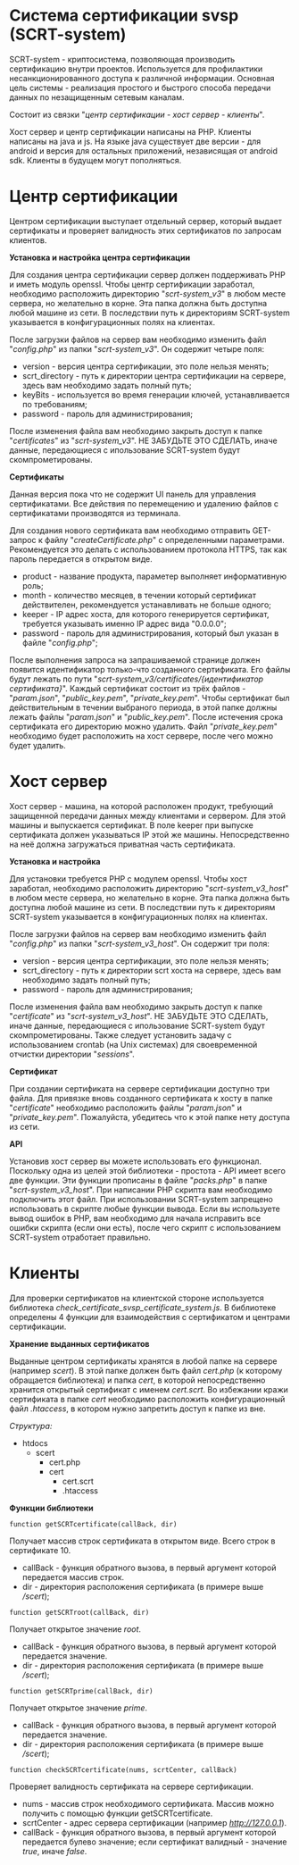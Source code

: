 # Система сертификации svsp (SCRT-system)

SCRT-system - криптосистема, позволяющая производить сертификацию внутри проектов. Используется для профилактики несанкционированного доступа к различной информации.
Основная цель системы - реализация простого и быстрого способа передачи данных по незащищенным сетевым каналам.

Состоит из связки "*центр сертификации - хост сервер - клиенты*".

Хост сервер и центр сертификации написаны на PHP. Клиенты написаны на java и js. На языке java существует две версии - для android и версия для остальных приложений, независящая от android sdk. Клиенты в будущем могут пополняться.

# Центр сертификации

Центром сертификации выступает отдельный сервер, который выдает сертификаты и проверяет валидность этих сертификатов по запросам клиентов. 

**Установка и настройка центра сертификации**

Для создания центра сертификации сервер должен поддерживать PHP и иметь модуль openssl. Чтобы центр сертификации заработал, необходимо расположить директорию "*scrt-system_v3*" в любом месте сервера,
но желательно в корне. Эта папка должна быть доступна любой машине из сети. В последствии путь к директориям SCRT-system указывается в конфигурационных полях на клиентах.

После загрузки файлов на сервер вам необходимо изменить файл "*config.php*" из папки "*scrt-system_v3*". Он содержит четыре поля:

-   version - версия центра сертификации, это поле нельзя менять;
-   scrt_directory - путь к директории центра сертификации на сервере, здесь вам необходимо задать полный путь;
-   keyBits - используется во время генерации ключей, устанавливается по требованиям;
-   password - пароль для администрирования;

После изменения файла вам необходимо закрыть доступ к папке "*certificates*" из "*scrt-system_v3*". 
НЕ ЗАБУДЬТЕ ЭТО СДЕЛАТЬ, иначе данные, передающиеся с ипользование SCRT-system будут скомпрометированы.

**Сертификаты**

Данная версия пока что не содержит UI панель для управления сертификатами. Все действия по перемещению и удалению файлов с сертификатами производятся из терминала.

Для создания нового сертификата вам необходимо отправить GET-запрос к файлу "*createCertificate.php*" с определенными параметрами. 
Рекомендуется это делать с использованием протокола HTTPS, так как пароль передается в открытом виде.

-   product - название продукта, параметер выполняет информативную роль;
-   month - количество месяцев, в течении который сертификат действителен, рекомендуется устанавливать не больше одного;
-   keeper - IP адрес хоста, для которого генерируется сертификат, требуется указывать именно IP адрес вида "0.0.0.0";
-   password - пароль для администрирования, который был указан в файле "*config.php*";

После выполнения запроса на запрашиваемой странице должен появится идентификатор только-что созданного сертификата. Его файлы будут лежать по пути "*scrt-system_v3/certificates/{идентификатор сертификата}*".
Каждый сертификат состоит из трёх файлов - "*param.json*", "*public_key.pem*", "*private_key.pem*". Чтобы сертификат был действительным в течении выбраного периода, в этой папке должны лежать файлы "*param.json*" и "*public_key.pem*".
После истечения срока сертификата его директорию можно удалить. Файл "*private_key.pem*" необходимо будет расположить на хост сервере, после чего можно будет удалить.

# Хост сервер

Хост сервер - машина, на которой расположен продукт, требующий защищенной передачи данных между клиентами и сервером. Для этой машины и выпускается сертификат.
В поле keeper при выпуске сертификата должен указываться IP этой же машины. Непосредственно на неё должна загружаться приватная часть сертификата.

**Установка и настройка**

Для установки требуется PHP с модулем openssl. Чтобы хост заработал, необходимо расположить директорию "*scrt-system_v3_host*" в любом месте сервера,
но желательно в корне. Эта папка должна быть доступна любой машине из сети. В последствии путь к директориям SCRT-system указывается в конфигурационных полях на клиентах.

После загрузки файлов на сервер вам необходимо изменить файл "*config.php*" из папки "*scrt-system_v3_host*". Он содержит три поля:

-   version - версия центра сертификации, это поле нельзя менять;
-   scrt_directory - путь к директории scrt хоста на сервере, здесь вам необходимо задать полный путь;
-   password - пароль для администрирования;

После изменения файла вам необходимо закрыть доступ к папке "*certificate*" из "*scrt-system_v3_host*". 
НЕ ЗАБУДЬТЕ ЭТО СДЕЛАТЬ, иначе данные, передающиеся с ипользование SCRT-system будут скомпрометированы. 
Также следует установить задачу с использованием crontab (на Unix системах) для своевременной отчистки директории "*sessions*".

**Сертификат**

При создании сертификата на сервере сертификации доступно три файла. 
Для привязке вновь созданного сертификата к хосту в папке "*certificate*" необходимо расположить файлы "*param.json*" и "*private_key.pem*".
Пожалуйста, убедитесь что к этой папке нету доступа из сети.

**API**

Установив хост сервер вы можете использовать его функционал. Поскольку одна из целей этой библиотеки - простота - API имеет всего две функции.
Эти функции прописаны в файле "*packs.php*" в папке "*scrt-system_v3_host*". При написании PHP скрипта вам необходимо подключить этот файл. 
При использовании SCRT-system запрещено использовать в скрипте любые функции вывода. 
Если вы используете вывод ошибок в PHP, вам необходимо для начала исправить все ошибки скрипта (если они есть), после чего скрипт с использованием SCRT-system отработает правильно.


# Клиенты

Для проверки сертификатов на клиентской стороне используется библиотека *check_certificate_svsp_certificate_system.js*. В библиотеке определены 4 функции 
для взаимодействия с сертификатом и центрами сертификации. 

**Хранение выданных сертификатов**

Выданные центром сертификаты хранятся в любой папке на сервере (например *scert*). В этой папке должен быть файл *cert.php* (к которому 
обращается библиотека) и папка *cert*, в которой непосредственно хранится открытый сертификат с именем *cert.scrt*. Во избежании кражи сертификата в папке 
*cert* необходимо расположить конфигурационный файл *.htaccess*, в котором нужно запретить доступ к папке из вне.

*Структура:*

- htdocs
    + scert
        * cert.php
        * cert
            - cert.scrt
            - .htaccess

**Функции библиотеки**

`function getSCRTcertificate(callBack, dir)`

Получает массив строк сертификата в открытом виде. Всего строк в сертификате 10.

- callBack - функция обратного вызова, в первый аргумент которой передается массив строк.
- dir - директория расположения сертификата (в примере выше */scert*);

`function getSCRTroot(callBack, dir)`

Получает открытое значение *root*.

- callBack - функция обратного вызова, в первый аргумент которой передается значение.
- dir - директория расположения сертификата (в примере выше */scert*);

`function getSCRTprime(callBack, dir)`

Получает открытое значение *prime*.

- callBack - функция обратного вызова, в первый аргумент которой передается значение.
- dir - директория расположения сертификата (в примере выше */scert*);

`function checkSCRTcertificate(nums, scrtCenter, callBack)`

Проверяет валидность сертификата на сервере сертификации.

- nums - массив строк необходимого сертификата. Массив можно получить с помощью функции getSCRTcertificate.
- scrtCenter - адрес сервера сертификации (например *http://127.0.0.1*).
- callBack - функция обратного вызова, в первый аргумент которой передается булево значение; если сертификат валидный - значение *true*, иначе *false*.



